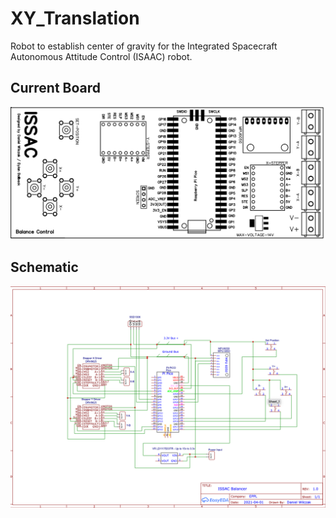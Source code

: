 # XY_Translation

Robot to establish center of gravity for the Integrated Spacecraft Autonomous Attitude Control (ISAAC) robot.

## Current Board
<img src="https://github.com/dylanballback/XY_Translation/blob/media/schematicV2.png">

## Schematic
<img src="https://github.com/dylanballback/XY_Translation/blob/media/schematic.png" width="900px">
